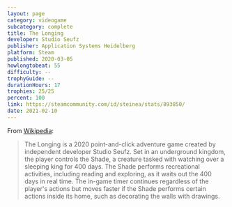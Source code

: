 ```yaml
---
layout: page
category: videogame
subcategory: complete
title: The Longing
developer: Studio Seufz
publisher: Application Systems Heidelberg
platform: Steam
published: 2020-03-05
howlongtobeat: 55
difficulty: --
trophyGuide: --
durationHours: 17
trophies: 25/25
percent: 100
link: https://steamcommunity.com/id/steinea/stats/893850/
date: 2021-02-10
---
```


From [Wikipedia](https://en.wikipedia.org/wiki/The_Longing):

> The Longing is a 2020 point-and-click adventure game created by independent developer Studio Seufz. Set in an underground kingdom, the player controls the Shade, a creature tasked with watching over a sleeping king for 400 days. The Shade performs recreational activities, including reading and exploring, as it waits out the 400 days in real time. The in-game timer continues regardless of the player's actions but moves faster if the Shade performs certain actions inside its home, such as decorating the walls with drawings.
